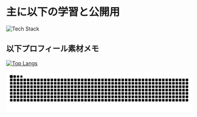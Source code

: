 # 主に以下の学習と公開用
![Tech Stack](https://skillicons.dev/icons?i=js,typescript,react,nodejs,python,docker)
## 以下プロフィール素材メモ
[![Top Langs](https://github-readme-stats.vercel.app/api/top-langs/?username=PublicBoy01&layout=donut)](https://github.com/PublicBoy01/github-readme-stats)

<picture>
  <source media="(prefers-color-scheme: dark)" srcset="https://raw.githubusercontent.com/PublicBoy01/PublicBoy01/output/github-contribution-grid-snake-dark.svg">
  <source media="(prefers-color-scheme: light)" srcset="https://raw.githubusercontent.com/PublicBoy01/PublicBoy01/output/github-contribution-grid-snake.svg">
  <img alt="github contribution grid snake animation" src="https://raw.githubusercontent.com/PublicBoy01/PublicBoy01/output/github-contribution-grid-snake.svg">
</picture>

